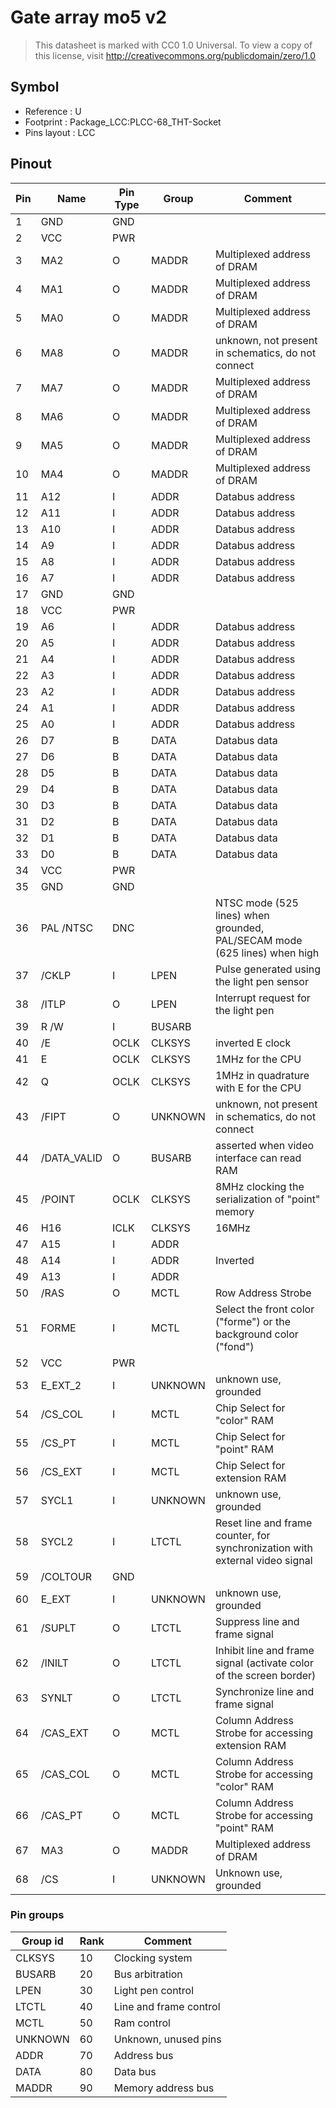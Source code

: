# Gate array mo5 v2

> This datasheet is marked with CC0 1.0
> Universal. To view a copy of this license, visit
> http://creativecommons.org/publicdomain/zero/1.0

## Symbol

* Reference : U
* Footprint : Package_LCC:PLCC-68_THT-Socket
* Pins layout : LCC

## Pinout

|Pin|Name|Pin Type|Group|Comment|
|---|---|---|---|---|
|1|GND|GND|||
|2|VCC|PWR|||
|3|MA2|O|MADDR|Multiplexed address of DRAM|
|4|MA1|O|MADDR|Multiplexed address of DRAM|
|5|MA0|O|MADDR|Multiplexed address of DRAM|
|6|MA8|O|MADDR|unknown, not present in schematics, do not connect|
|7|MA7|O|MADDR|Multiplexed address of DRAM|
|8|MA6|O|MADDR|Multiplexed address of DRAM|
|9|MA5|O|MADDR|Multiplexed address of DRAM|
|10|MA4|O|MADDR|Multiplexed address of DRAM|
|11|A12|I|ADDR|Databus address|
|12|A11|I|ADDR|Databus address|
|13|A10|I|ADDR|Databus address|
|14|A9|I|ADDR|Databus address|
|15|A8|I|ADDR|Databus address|
|16|A7|I|ADDR|Databus address|
|17|GND|GND|||
|18|VCC|PWR|||
|19|A6|I|ADDR|Databus address|
|20|A5|I|ADDR|Databus address|
|21|A4|I|ADDR|Databus address|
|22|A3|I|ADDR|Databus address|
|23|A2|I|ADDR|Databus address|
|24|A1|I|ADDR|Databus address|
|25|A0|I|ADDR|Databus address|
|26|D7|B|DATA|Databus data|
|27|D6|B|DATA|Databus data|
|28|D5|B|DATA|Databus data|
|29|D4|B|DATA|Databus data|
|30|D3|B|DATA|Databus data|
|31|D2|B|DATA|Databus data|
|32|D1|B|DATA|Databus data|
|33|D0|B|DATA|Databus data|
|34|VCC|PWR|||
|35|GND|GND|||
|36|PAL /NTSC|DNC||NTSC mode (525 lines) when grounded, PAL/SECAM mode (625 lines) when high|
|37|/CKLP|I|LPEN|Pulse generated using the light pen sensor|
|38|/ITLP|O|LPEN|Interrupt request for the light pen|
|39|R /W|I|BUSARB||
|40|/E|OCLK|CLKSYS|inverted E clock|
|41|E|OCLK|CLKSYS|1MHz for the CPU|
|42|Q|OCLK|CLKSYS|1MHz in quadrature with E for the CPU|
|43|/FIPT|O|UNKNOWN|unknown, not present in schematics, do not connect|
|44|/DATA_VALID|O|BUSARB|asserted when video interface can read RAM|
|45|/POINT|OCLK|CLKSYS|8MHz clocking the serialization of "point" memory|
|46|H16|ICLK|CLKSYS|16MHz|
|47|A15|I|ADDR||
|48|A14|I|ADDR|Inverted |
|49|A13|I|ADDR||
|50|/RAS|O|MCTL|Row Address Strobe|
|51|FORME|I|MCTL|Select the front color ("forme") or the background color ("fond")|
|52|VCC|PWR|||
|53|E_EXT_2|I|UNKNOWN|unknown use, grounded|
|54|/CS_COL|I|MCTL|Chip Select for "color" RAM|
|55|/CS_PT|I|MCTL|Chip Select for "point" RAM|
|56|/CS_EXT|I|MCTL|Chip Select for extension RAM|
|57|SYCL1|I|UNKNOWN|unknown use, grounded|
|58|SYCL2|I|LTCTL|Reset line and frame counter, for synchronization with external video signal|
|59|/COLTOUR|GND|||
|60|E_EXT|I|UNKNOWN|unknown use, grounded|
|61|/SUPLT|O|LTCTL|Suppress line and frame signal|
|62|/INILT|O|LTCTL|Inhibit line and frame signal (activate color of the screen border)|
|63|SYNLT|O|LTCTL|Synchronize line and frame signal|
|64|/CAS_EXT|O|MCTL|Column Address Strobe for accessing extension RAM|
|65|/CAS_COL|O|MCTL|Column Address Strobe for accessing "color" RAM|
|66|/CAS_PT|O|MCTL|Column Address Strobe for accessing "point" RAM|
|67|MA3|O|MADDR|Multiplexed address of DRAM|
|68|/CS|I|UNKNOWN|Unknown use, grounded|

### Pin groups

|Group id|Rank|Comment|
|---|---|---|
|CLKSYS|10|Clocking system|
|BUSARB|20|Bus arbitration|
|LPEN|30|Light pen control|
|LTCTL|40|Line and frame control|
|MCTL|50|Ram control|
|UNKNOWN|60|Unknown, unused pins|
|ADDR|70|Address bus|
|DATA|80|Data bus|
|MADDR|90|Memory address bus|
